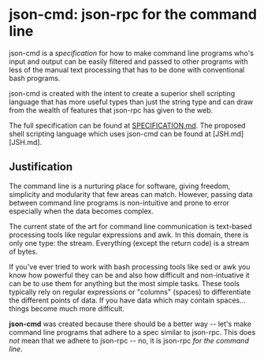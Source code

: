 # json-cmd: json-rpc for the command line

json-cmd is a *specification* for how to make command line programs who's input
and output can be easily filtered and passed to other programs with less
of the manual text processing that has to be done with conventional bash
programs.

json-cmd is created with the intent to create a superior shell scripting
language that has more useful types than just the string type and can draw from
the wealth of features that json-rpc has given to the web.

The full specification can be found at [SPECIFICATION.md](SPECIFICATION.md).
The proposed shell scripting language which uses json-cmd can be found at
[JSH.md][JSH.md].

## Justification

The command line is a nurturing place for software, giving freedom, simplicity
and modularity that few areas can match. However, passing data between command
line programs is non-intuitive and prone to error especially when the data
becomes complex.

The current state of the art for command line communication is text-based
processing tools like regular expressions and awk. In this domain, there is only
one type: the stream. Everything (except the return code) is a stream of bytes.

If you've ever tried to work with bash processing tools like sed or awk you know
how powerful they can be and also how difficult and non-intuative it can be to
use them for anything but the most simple tasks. These tools typically rely on
regular expressions or "columns" (spaces) to differentiate the different points
of data. If you have data which may contain spaces... things become much more
difficult.

**json-cmd** was created because there should be a better way -- let's make
command line programs that adhere to a spec similar to json-rpc. This does *not*
mean that we adhere to json-rpc -- no, it is json-rpc *for the command line*.
